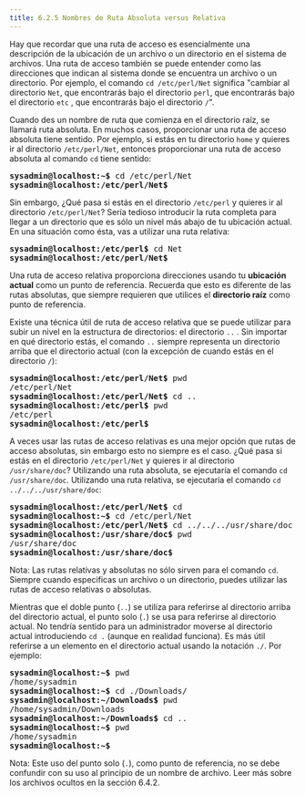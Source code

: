 ```yaml
---
title: 6.2.5 Nombres de Ruta Absoluta versus Relativa
---
```


Hay que recordar que una ruta de acceso es esencialmente una descripción de la ubicación de un archivo o un directorio en el sistema de archivos. Una ruta de acceso también se puede entender como las direcciones que indican al sistema donde se encuentra un archivo o un directorio. Por ejemplo, el comando `cd /etc/perl/Net` significa "cambiar al directorio `Net`, que encontrarás bajo el directorio `perl`, que encontrarás bajo el directorio `etc` , que encontrarás bajo el directorio `/`".

Cuando des un nombre de ruta que comienza en el directorio raíz, se llamará ruta absoluta. En muchos casos, proporcionar una ruta de acceso absoluta tiene sentido. Por ejemplo, si estás en tu directorio `home` y quieres ir al directorio `/etc/perl/Net`, entonces proporcionar una ruta de acceso absoluta al comando `cd` tiene sentido:

<pre class="content_terminal"><strong><span class="ansi-green">sysadmin@localhost</span>:<span class="ansi-blue">~</span>$</strong> cd /etc/perl/Net                             
<strong><span class="ansi-green">sysadmin@localhost</span>:<span class="ansi-blue">/etc/perl/Net</span>$</strong> </pre>

Sin embargo, ¿Qué pasa si estás en el directorio `/etc/perl` y quieres ir al directorio `/etc/perl/Net`? Sería tedioso introducir la ruta completa para llegar a un directorio que es sólo un nivel más abajo de tu ubicación actual. En una situación como ésta, vas a utilizar una ruta relativa:

<pre class="content_terminal"><strong><span class="ansi-green">sysadmin@localhost</span>:<span class="ansi-blue">/etc/perl</span>$</strong> cd Net                                
<strong><span class="ansi-green">sysadmin@localhost</span>:<span class="ansi-blue">/etc/perl/Net</span>$</strong> </pre>

Una ruta de acceso relativa proporciona direcciones usando tu **ubicación actual** como un punto de referencia. Recuerda que esto es diferente de las rutas absolutas, que siempre requieren que utilices el **directorio raíz** como punto de referencia.

Existe una técnica útil de ruta de acceso relativa que se puede utilizar para subir un nivel en la estructura de directorios: el directorio `..` . Sin importar en qué directorio estás, el comando `..` siempre representa un directorio arriba que el directorio actual (con la excepción de cuando estás en el directorio `/`):

<pre class="content_terminal"><strong><span class="ansi-green">sysadmin@localhost</span>:<span class="ansi-blue">/etc/perl/Net</span>$</strong> pwd                             
/etc/perl/Net                                                      
<strong><span class="ansi-green">sysadmin@localhost</span>:<span class="ansi-blue">/etc/perl/Net</span>$</strong> cd ..                            
<strong><span class="ansi-green">sysadmin@localhost</span>:<span class="ansi-blue">/etc/perl</span>$</strong> pwd                                  
/etc/perl                                                          
<strong><span class="ansi-green">sysadmin@localhost</span>:<span class="ansi-blue">/etc/perl</span>$</strong></pre>

A veces usar las rutas de acceso relativas es una mejor opción que rutas de acceso absolutas, sin embargo esto no siempre es el caso. ¿Qué pasa si estás en el directorio `/etc/perl/Net` y quieres ir al directorio `/usr/share/doc`? Utilizando una ruta absoluta, se ejecutaría el comando `cd /usr/share/doc`. Utilizando una ruta relativa, se ejecutaría el comando `cd ../../../usr/share/doc`:

<pre class="content_terminal"><strong><span class="ansi-green">sysadmin@localhost</span>:<span class="ansi-blue">/etc/perl/Net</span>$</strong> cd                               
<strong><span class="ansi-green">sysadmin@localhost</span>:<span class="ansi-blue">~</span>$</strong> cd /etc/perl/Net                             
<strong><span class="ansi-green">sysadmin@localhost</span>:<span class="ansi-blue">/etc/perl/Net</span>$</strong> cd ../../../usr/share/doc       
<strong><span class="ansi-green">sysadmin@localhost</span>:<span class="ansi-blue">/usr/share/doc</span>$</strong> pwd                             
/usr/share/doc                                                     
<strong><span class="ansi-green">sysadmin@localhost</span>:<span class="ansi-blue">/usr/share/doc</span>$</strong></pre>

Nota: Las rutas relativas y absolutas no sólo sirven para el comando `cd`. Siempre cuando especificas un archivo o un directorio, puedes utilizar las rutas de acceso relativas o absolutas.

Mientras que el doble punto (`..`) se utiliza para referirse al directorio arriba del directorio actual, el punto solo (`.`) se usa para referirse al directorio actual. No tendría sentido para un administrador moverse al directorio actual introduciendo `cd .` (aunque en realidad funciona). Es más útil referirse a un elemento en el directorio actual usando la notación `./`. Por ejemplo:

<pre class="content_terminal"><strong><span class="ansi-green">sysadmin@localhost</span>:<span class="ansi-blue">~</span>$</strong> pwd                                          
/home/sysadmin                                                     
<strong><span class="ansi-green">sysadmin@localhost</span>:<span class="ansi-blue">~</span>$</strong> cd ./Downloads/                              
<strong><span class="ansi-green">sysadmin@localhost</span>:<span class="ansi-blue">~/Downloads</span>$</strong> pwd                                
/home/sysadmin/Downloads                                           
<strong><span class="ansi-green">sysadmin@localhost</span>:<span class="ansi-blue">~/Downloads</span>$</strong> cd ..                              
<strong><span class="ansi-green">sysadmin@localhost</span>:<span class="ansi-blue">~</span>$</strong> pwd                                          
/home/sysadmin                                                     
<strong><span class="ansi-green">sysadmin@localhost</span>:<span class="ansi-blue">~</span>$</strong></pre>

Nota: Este uso del punto solo (`.`), como punto de referencia, no se debe confundir con su uso al principio de un nombre de archivo. Leer más sobre los archivos ocultos en la sección 6.4.2.
